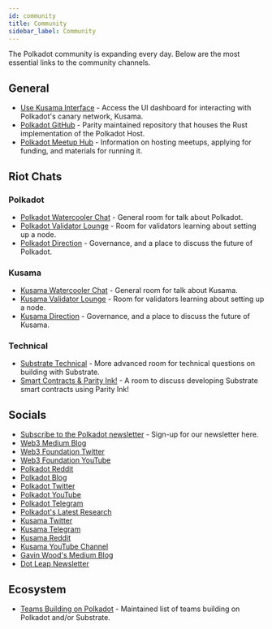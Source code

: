 ```yaml
---
id: community
title: Community
sidebar_label: Community
---
```


The Polkadot community is expanding every day. Below are the most essential links to the community
channels.

## General

- [Use Kusama Interface](https://polkadot.js.org/apps/#/explorer) - Access the UI dashboard for
  interacting with Polkadot's canary network, Kusama.
- [Polkadot GitHub](https://github.com/paritytech/polkadot/) - Parity maintained repository that
  houses the Rust implementation of the Polkadot Host.
- [Polkadot Meetup Hub](https://www.notion.so/web3foundation/Polkadot-Meetup-Hub-4511c156770e4ba9936386d8be5fe5be) -
  Information on hosting meetups, applying for funding, and materials for running it.

## Riot Chats

### Polkadot

- [Polkadot Watercooler Chat](https://riot.im/app/#/room/!FdCojkeGzZLSEoiecf:web3.foundation?via=matrix.parity.io&via=matrix.org&via=web3.foundation) -
  General room for talk about Polkadot.
- [Polkadot Validator Lounge](https://riot.im/app/#/room/#polkadot-validator-lounge:matrix.org) -
  Room for validators learning about setting up a node.
- [Polkadot Direction](https://riot.im/app/#/room/!OwgojQyBzTlUQGGLhq:matrix.parity.io?via=matrix.parity.io&via=matrix.org&via=web3.foundation) -
  Governance, and a place to discuss the future of Polkadot.

### Kusama

- [Kusama Watercooler Chat](https://riot.im/app/#/room/%23kusamawatercooler:polkadot.builders) -
  General room for talk about Kusama.
- [Kusama Validator Lounge](https://riot.im/app/#/room/!LhjZccBOqFNYKLdmbb:polkadot.builders?via=matrix.parity.io&via=matrix.org&via=web3.foundation) -
  Room for validators learning about setting up a node.
- [Kusama Direction](https://riot.im/app/#/room/!QXMnIJzxlnVrvRzhUA:matrix.parity.io?via=matrix.parity.io&via=matrix.org&via=web3.foundation) -
  Governance, and a place to discuss the future of Kusama.

### Technical

- [Substrate Technical](https://riot.im/app/#/room/#substrate-technical:matrix.org) - More advanced
  room for technical questions on building with Substrate.
- [Smart Contracts & Parity Ink!](https://riot.im/app/#/room/!tYUCYdSvSYPMjWNDDD:matrix.parity.io?via=matrix.parity.io&via=matrix.org&via=web3.foundation) -
  A room to discuss developing Substrate smart contracts using Parity Ink!

## Socials

- [Subscribe to the Polkadot newsletter](https://share.hsforms.com/1LL1CBwiASxC5pJUYZAiDVw4752a) -
  Sign-up for our newsletter here.
- [Web3 Medium Blog](https://medium.com/@web3)
- [Web3 Foundation Twitter](https://twitter.com/web3foundation)
- [Web3 Foundation YouTube](https://www.youtube.com/channel/UClnw_bcNg4CAzF772qEtq4g)
- [Polkadot Reddit](https://www.reddit.com/r/dot/)
- [Polkadot Blog](https://polkadot.network/blog/)
- [Polkadot Twitter](https://twitter.com/polkadotnetwork)
- [Polkadot YouTube](https://www.youtube.com/channel/UCB7PbjuZLEba_znc7mEGNgw)
- [Polkadot Telegram](https://t.me/PolkadotOfficial)
- [Polkadot's Latest Research](https://research.web3.foundation/en/latest/polkadot/)
- [Kusama Twitter](https://twitter.com/kusamanetwork)
- [Kusama Telegram](https://t.me/kusamanetworkofficial)
- [Kusama Reddit](https://www.reddit.com/r/Kusama)
- [Kusama YouTube Channel](http://youtube.com/c/kusamanetwork)
- [Gavin Wood's Medium Blog](https://medium.com/@gavofyork)
- [Dot Leap Newsletter](https://dotleap.substack.com/)

## Ecosystem

- [Teams Building on Polkadot](https://forum.web3.foundation/t/teams-building-on-polkadot/67) -
  Maintained list of teams building on Polkadot and/or Substrate.
